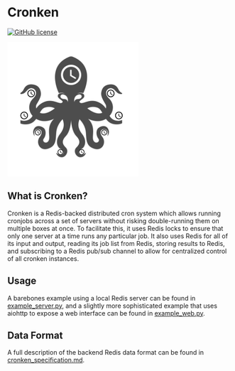 # Cronken
[![GitHub license](https://img.shields.io/github/license/Populi/cronken.svg)](https://github.com/Populi/cronken/blob/master/LICENSE)

![Cronken logo](cronken-logo.png)

## What is Cronken?
Cronken is a Redis-backed distributed cron system which allows running cronjobs across a set of servers without
risking double-running them on multiple boxes at once.  To facilitate this, it uses Redis locks to ensure that
only one server at a time runs any particular job.  It also uses Redis for all of its input and output,
reading its job list from Redis, storing results to Redis, and subscribing to a Redis pub/sub channel to allow for
centralized control of all cronken instances.

## Usage
A barebones example using a local Redis server can be found in [example_server.py](example_server.py), and a
slightly more sophisticated example that uses aiohttp to expose a web interface can be found in
[example_web.py](example_web.py).

## Data Format
A full description of the backend Redis data format can be found in [cronken_specification.md](cronken_specification.md).

